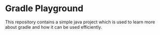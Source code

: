 # Gradle Playground

This repository contains a simple java project which is used to learn more about gradle and how it can be used efficiently.
